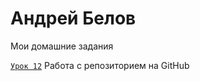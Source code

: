 # Андрей Белов
Мои домашние задания

<code>[Урок 12]([адрес](https://badgunman.github.io/lesson_12/) "Моя готовая домашка")</code> Работа с репозиторием на GitHub
